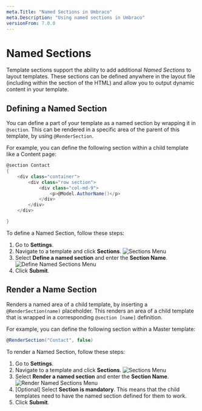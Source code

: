 ```yaml
---
meta.Title: "Named Sections in Umbraco"
meta.Description: "Using named sections in Umbraco"
versionFrom: 7.0.0
---
```


# Named Sections

Template sections support the ability to add additional *Named Sections* to layout templates. These sections can be defined anywhere in the layout file (including within the <head> section of the HTML) and allow you to output dynamic content in your template.

## Defining a Named Section

You can define a part of your template as a named section by wrapping it in `@section`. This can be rendered in a specific area of the parent of this template, by using `@RenderSection`.

For example, you can define the following section within a child template like a Content page:

```csharp
@section Contact
{
    <div class="container">
        <div class="row section">
            <div class="col-md-9">
                <p>@Model.AuthorName()</p> 
            </div>
        </div>
    </div>

}
```

To define a Named Section, follow these steps:

1. Go to **Settings**.
2. Navigate to a template and click **Sections**.
    ![Sections Menu](images/Sections-option.png)
3. Select **Define a named section** and enter the **Section Name**.
    ![Define Named Sections Menu](images/Define-named-section.png)
4. Click **Submit**.

## Render a Name Section

Renders a named area of a child template, by inserting a `@RenderSection(name)` placeholder. This renders an area of a child template that is wrapped in a corresponding `@section [name]` definition.

For example, you can define the following section within a Master template:

```csharp
@RenderSection("Contact", false)
```

To render a Named Section, follow these steps:

1. Go to **Settings**.
2. Navigate to a template and click **Sections**.
    ![Sections Menu](images/Sections-option.png)
3. Select **Render a named section** and enter the **Section Name**.
    ![Render Named Sections Menu](images/Render-named-sections.png)
4. [Optional] Select **Section is mandatory**. This means that the child templates need to have the named section defined for them to work.
5. Click **Submit**.
